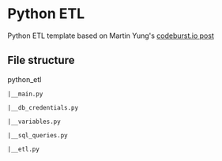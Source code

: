 # Python ETL
Python ETL template based on Martin Yung's [codeburst.io post](https://codeburst.io/using-python-script-for-data-etl-53138c567906)

## File structure
python_etl

    |__main.py
    
    |__db_credentials.py
    
    |__variables.py
    
    |__sql_queries.py
    
    |__etl.py
